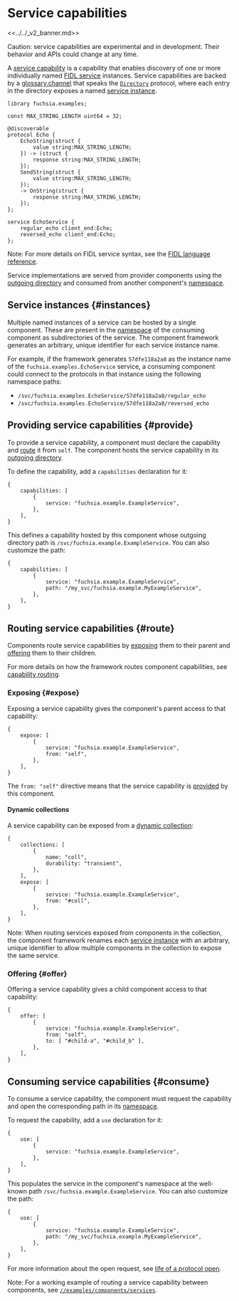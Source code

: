 # Service capabilities

<<../../_v2_banner.md>>

Caution: service capabilities are experimental and in development. Their
behavior and APIs could change at any time.

A [service capability][glossary.service-capability] is a capability that
enables discovery of one or more individually named
[FIDL service][glossary.service] instances. Service capabilities are backed by
a [glossary.channel] that speaks the [`Directory`][directory.fidl] protocol,
where each entry in the directory exposes a named [service instance](#instances).

```fidl
library fuchsia.examples;

const MAX_STRING_LENGTH uint64 = 32;

@discoverable
protocol Echo {
    EchoString(struct {
        value string:MAX_STRING_LENGTH;
    }) -> (struct {
        response string:MAX_STRING_LENGTH;
    });
    SendString(struct {
        value string:MAX_STRING_LENGTH;
    });
    -> OnString(struct {
        response string:MAX_STRING_LENGTH;
    });
};

service EchoService {
    regular_echo client_end:Echo;
    reversed_echo client_end:Echo;
};
```

Note: For more details on FIDL service syntax, see the
[FIDL language reference][fidl-reference].

Service implementations are served from provider components using the
[outgoing directory][glossary.outgoing-directory] and consumed from another
component's [namespace][glossary.namespace].

## Service instances {#instances}

Multiple named instances of a service can be hosted by a single component.
These are present in the [namespace][glossary.namespace] of the consuming
component as subdirectories of the service.
The component framework generates an arbitrary, unique identifier for each
service instance name.

For example, if the framework generates `57dfe118a2a8` as the instance name of
the `fuchsia.examples.EchoService` service, a consuming component could connect
to the protocols in that instance using the following namespace paths:

- `/svc/fuchsia.examples.EchoService/57dfe118a2a8/regular_echo`
- `/svc/fuchsia.examples.EchoService/57dfe118a2a8/reversed_echo`

## Providing service capabilities {#provide}

To provide a service capability, a component must declare the capability and
[route](#route) it from `self`. The component hosts the service capability in
its [outgoing directory][glossary.outgoing-directory].

To define the capability, add a `capabilities` declaration for it:

```json5
{
    capabilities: [
        {
            service: "fuchsia.example.ExampleService",
        },
    ],
}
```

This defines a capability hosted by this component whose outgoing directory path
is `/svc/fuchsia.example.ExampleService`. You can also customize the path:

```json5
{
    capabilities: [
        {
            service: "fuchsia.example.ExampleService",
            path: "/my_svc/fuchsia.example.MyExampleService",
        },
    ],
}
```

## Routing service capabilities {#route}

Components route service capabilities by [exposing](#expose) them to their
parent and [offering](#offer) them to their children.

For more details on how the framework routes component capabilities,
see [capability routing][capability-routing].

### Exposing {#expose}

Exposing a service capability gives the component's parent access to that
capability:

```json5
{
    expose: [
        {
            service: "fuchsia.example.ExampleService",
            from: "self",
        },
    ],
}
```

The `from: "self"` directive means that the service capability is
[provided](#provide) by this component.

#### Dynamic collections

A service capability can be exposed from a [dynamic collection][collection]:

```json5
{
    collections: [
        {
            name: "coll",
            durability: "transient",
        },
    ],
    expose: [
        {
            service: "fuchsia.example.ExampleService",
            from: "#coll",
        },
    ],
}
```

Note: When routing services exposed from components in the collection, the
component framework renames each [service instance](#instances) with an
arbitrary, unique identifier to allow multiple components in the collection to
expose the same service.

### Offering {#offer}

Offering a service capability gives a child component access to that
capability:

```json5
{
    offer: [
        {
            service: "fuchsia.example.ExampleService",
            from: "self",
            to: [ "#child-a", "#child_b" ],
        },
    ],
}
```

## Consuming service capabilities {#consume}

To consume a service capability, the component must request the capability and
open the corresponding path in its [namespace][glossary.namespace].

To request the capability, add a `use` declaration for it:

```json5
{
    use: [
        {
            service: "fuchsia.example.ExampleService",
        },
    ],
}
```

This populates the service in the component's namespace at the well-known path
`/svc/fuchsia.example.ExampleService`. You can also customize the path:

```json5
{
    use: [
        {
            service: "fuchsia.example.ExampleService",
            path: "/my_svc/fuchsia.example.MyExampleService",
        },
    ],
}
```

For more information about the open request, see
[life of a protocol open][life-of-a-protocol-open].

Note: For a working example of routing a service capability between components,
see [`//examples/components/services`][routing-example].

[glossary.channel]: glossary/README.md#channel
[glossary.namespace]: glossary/README.md#namespace
[glossary.outgoing-directory]: glossary/README.md#outgoing-directory
[glossary.protocol]: glossary/README.md#protocol
[glossary.service]: glossary/README.md#service
[glossary.service-capability]: glossary/README.md#service-capability
[capability-routing]: concepts/components/v2/capabilities/README.md#routing
[collection]: concepts/components/v2/realms.md#collections
[fidl-reference]: reference/fidl/language/language.md
[life-of-a-protocol-open]: concepts/components/v2/capabilities/life_of_a_protocol_open.md
[directory.fidl]: https://fuchsia.dev/reference/fidl/fuchsia.io#Directory
[realm.fidl]: https://fuchsia.dev/reference/fidl/fuchsia.sys2#Realm
[routing-example]: /examples/components/services
